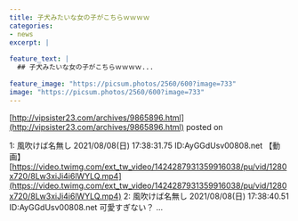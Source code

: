 ```yaml
---
title: 子犬みたいな女の子がこちらｗｗｗｗ
categories:
- news
excerpt: |
  
feature_text: |
  ## 子犬みたいな女の子がこちらｗｗｗｗ...
  
feature_image: "https://picsum.photos/2560/600?image=733"
image: "https://picsum.photos/2560/600?image=733"
---
```


[http://vipsister23.com/archives/9865896.html](http://vipsister23.com/archives/9865896.html)
posted on 

<!--more-->

1: 風吹けば名無し 2021/08/08(日) 17:38:31.75 ID:AyGGdUsv00808.net 【動画】[https://video.twimg.com/ext_tw_video/1424287931359916038/pu/vid/1280x720/8Lw3xiJi4i6lWYLQ.mp4](https://video.twimg.com/ext_tw_video/1424287931359916038/pu/vid/1280x720/8Lw3xiJi4i6lWYLQ.mp4) 2: 風吹けば名無し 2021/08/08(日) 17:38:40.51 ID:AyGGdUsv00808.net 可愛すぎない？ ...
